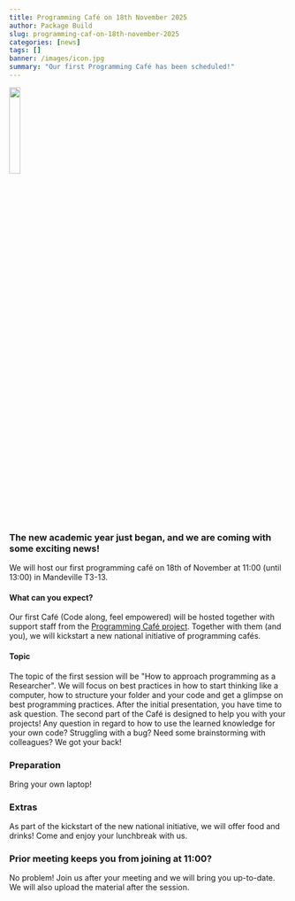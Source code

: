 ```yaml
---
title: Programming Café on 18th November 2025
author: Package Build
slug: programming-caf-on-18th-november-2025
categories: [news]
tags: []
banner: /images/icon.jpg
summary: "Our first Programming Café has been scheduled!"
---
```


<img src= "/programming-cafe/images/icon_space.jpg" style = "width:20%;height:20%">

<p>

### The new academic year just began, and we are coming with some exciting news!

We will host our first programming café on 18th of November at 11:00 (until 13:00) in Mandeville T3-13.
<br>
#### What can you expect?
Our first Café (Code along, feel empowered) will be hosted together with support staff from the [Programming Café project](https://tdcc.nl/projects/tdcc-nes-projects/the-cafe-code-along-feel-empowered-method/). Together with them (and you), we will kickstart a new national initiative of programming cafés.

#### Topic
The topic of the first session will be "How to approach programming as a Researcher". We will focus on best practices in how to start thinking like a computer, how to structure your folder and your code and get a glimpse on best programming practices. After the initial presentation, you have time to ask question.
The second part of the Café is designed to help you with your projects! Any question in regard to how to use the learned knowledge for your own code? Struggling with a bug? Need some brainstorming with colleagues? We got your back!

### Preparation
Bring your own laptop!

### Extras
As part of the kickstart of the new national initiative, we will offer food and drinks! Come and enjoy your lunchbreak with us.

### Prior meeting keeps you from joining at 11:00?
No problem! Join us after your meeting and we will bring you up-to-date. We will also upload the material after the session.
</p>